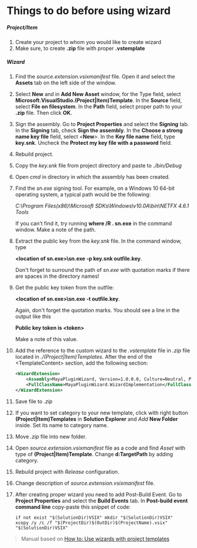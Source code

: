 ﻿# Things to do before using wizard
##### Project/Item

1. Create your project to whom you would like to create wizard
2. Make sure, to create **.zip** file with proper **.vstemplate**

##### Wizard

1. Find the *source.extension.vsixmanifest* file. Open it and select the **Assets** tab on the left side of the window.
2. Select **New** and in **Add New Asset** window, for the Type field, select **Microsoft.VisualStudio.(Project|Item)Template**. In the **Source** field, select **File on filesystem**. In the **Path** field, select proper path to your **.zip** file. Then click **OK**.
3. Sign the assembly. Go to **Project Properties** and select the **Signing** tab. In the **Signing** tab, check **Sign the assembly**. In the **Choose a strong name key file** field, select <**New**>. In the **Key file name** field, type **key.snk**. Uncheck the **Protect my key file with a password** field.
4. Rebuild project.
5. Copy the *key.snk* file from project directory and paste to *./bin/Debug*
6. Open *cmd* in directory in which the assembly has been created.
7. Find the *sn.exe* signing tool. For example, on a Windows 10 64-bit operating system, a typical path would be the following:

    *C:\Program Files(x86)\Microsoft SDKs\Windows\v10.0A\bin\NETFX 4.6.1 Tools*

    If you can't find it, try running **where /R . sn.exe** in the command window. Make a note of the path.
8. Extract the public key from the *key.snk* file. In the command window, type

    **\<location of sn.exe\>\sn.exe -p key.snk outfile.key**.

    Don't forget to surround the path of *sn.exe* with quotation marks if there are spaces in the directory names!
9. Get the public key token from the outfile:

    **\<location of sn.exe\>\sn.exe -t outfile.key**.

    Again, don't forget the quotation marks. You should see a line in the output like this

    **Public key token is \<token\>**

    Make a note of this value.
10. Add the reference to the custom wizard to the *.vstemplate* file in *.zip* file located in *./(Project|Item)Templates*. After the end of the \<TemplateContent\> section, add the following section:

    ```xml
    <WizardExtension>
        <Assembly>MayaPluginWizard, Version=1.0.0.0, Culture=Neutral, PublicKeyToken=token</Assembly>
        <FullClassName>MayaPluginWizard.WizardImplementation</FullClassName>
    </WizardExtension>
    ```
11. Save file to *.zip*
12. If you want to set category to your new template, click with right button **(Project|Item)Templates** in **Solution Explorer** and *Add* **New Folder** inside. Set its name to category name.
13. Move *.zip* file into new folder.
14. Open *source.extension.vsixmanifest* file as a code and find *Asset* with type of **(Project|Item)Template**. Change **d:TargetPath** by adding category.
15. Rebuild project with *Release* configuration.
16. Change description of *source.extension.vsixmanifest* file.
17. After creating proper wizard you need to add Post-Build Event. Go to **Project Properties** and select the **Build Events** tab. In **Post-build event command line** copy-paste this snippet of code:

    ```batch
    if not exist "$(SolutionDir)VSIX" mkdir "$(SolutionDir)VSIX"
    xcopy /y /c /f "$(ProjectDir)$(OutDir)$(ProjectName).vsix" "$(SolutionDir)VSIX"
    ```

> Manual based on [How to: Use wizards with project templates](https://docs.microsoft.com/en-gb/visualstudio/extensibility/how-to-use-wizards-with-project-templates?view=vs-2017)